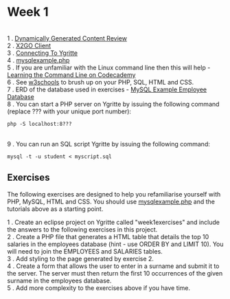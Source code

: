 <!--


https://gist.github.com/GedMullen/fa29fe3338a7582dbf77

surname.php
https://gist.github.com/GedMullen/140f12537a67b8e657fa
-->
# Week 1

<br> 1 . [Dynamically Generated Content Review](https://docs.google.com/presentation/d/1bWMd9ypXXUJGt-jDpjpRSfh6_2zHMRKjjBcldO0OMeM/pub?start=false&loop=false&delayms=60000&slide=id.p3)
<br> 2 . [X2GO Client](https://drive.google.com/file/d/0B-CFaefA1v4RVWN5eFRlSV9YbVU/view?usp=sharing)
<br> 3 . [Connecting To Ygritte](https://docs.google.com/document/d/1wV6XGhOPlpwCMElZAqlH83YYXo_PpdNNdVMN6Toh3mw/pub)
<br> 4 . [mysqlexample.php](https://gist.github.com/GedMullen/f58ea879c98ada9ca055)
<br> 5 . If you are unfamiliar with the Linux command line then this will help - [Learning the Command Line on Codecademy](https://www.codecademy.com/learn/learn-the-command-line)
<br> 6 . See [w3schools](http://www.w3schools.com) to brush up on your PHP, SQL, HTML and CSS. 
<br> 7 . ERD of the database used in exercises - [MySQL Example Employee Database](https://dev.mysql.com/doc/employee/en/sakila-structure.html)
<br> 8 . You can start a PHP server on Ygritte by issuing the following command (replace ??? with your unique port number):
```
php -S localhost:8??? 
```
<br> 9 . You can run an SQL script Ygritte by issuing the following command:
```
mysql -t -u student < myscript.sql
```

## Exercises

The following exercises are designed to help you refamiliarise yourself with PHP, MySQL, HTML and CSS. You should use [mysqlexample.php](https://gist.github.com/GedMullen/f58ea879c98ada9ca055) and the tutorials above as a starting point.

1 . Create an eclipse project on Ygritte called "week1exercises" and include the answers to the following exercises in this project. 
<br> 2 . Create a PHP file that generates a HTML table that details the top 10 salaries in the employees database (hint - use ORDER BY and LIMIT 10). You will need to join the EMPLOYEES and SALARIES tables.
<br> 3 . Add styling to the page generated by exercise 2.
<br> 4 . Create a form that allows the user to enter in a surname and submit it to the server. The server must then return the first 10 occurrences of the given surname in the employees database.
<br> 5 . Add more complexity to the exercises above if you have time.

